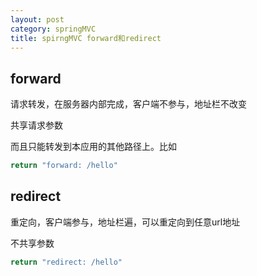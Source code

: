 ```yaml
---
layout: post
category: springMVC
title: spirngMVC forward和redirect
---
```


## forward
请求转发，在服务器内部完成，客户端不参与，地址栏不改变

共享请求参数

而且只能转发到本应用的其他路径上。比如
```java
return "forward: /hello"
```

## redirect
重定向，客户端参与，地址栏遍，可以重定向到任意url地址

不共享参数

```java
return "redirect: /hello"
```